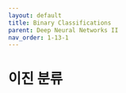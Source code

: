 ```yaml
---
layout: default
title: Binary Classifications
parent: Deep Neural Networks II
nav_order: 1-13-1
---
```


# 이진 분류

